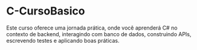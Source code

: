 # C-CursoBasico
Este curso oferece uma jornada prática, onde você aprenderá C# no contexto de backend, interagindo com banco de dados, construindo APIs, escrevendo testes e aplicando boas práticas.
